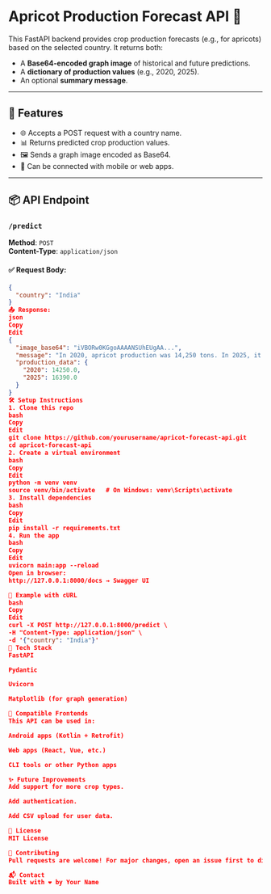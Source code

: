 # Apricot Production Forecast API 🍑

This FastAPI backend provides crop production forecasts (e.g., for apricots) based on the selected country. It returns both:

- A **Base64-encoded graph image** of historical and future predictions.
- A **dictionary of production values** (e.g., 2020, 2025).
- An optional **summary message**.

---

## 🚀 Features

- 🌐 Accepts a POST request with a country name.
- 📊 Returns predicted crop production values.
- 🖼️ Sends a graph image encoded as Base64.
- 🧠 Can be connected with mobile or web apps.

---

## 📦 API Endpoint

### `/predict`  
**Method**: `POST`  
**Content-Type**: `application/json`

#### ✅ Request Body:
```json
{
  "country": "India"
}
📤 Response:
json
Copy
Edit
{
  "image_base64": "iVBORw0KGgoAAAANSUhEUgAA...",
  "message": "In 2020, apricot production was 14,250 tons. In 2025, it is predicted to be 16,390 tons.",
  "production_data": {
    "2020": 14250.0,
    "2025": 16390.0
  }
}
🛠️ Setup Instructions
1. Clone this repo
bash
Copy
Edit
git clone https://github.com/yourusername/apricot-forecast-api.git
cd apricot-forecast-api
2. Create a virtual environment
bash
Copy
Edit
python -m venv venv
source venv/bin/activate   # On Windows: venv\Scripts\activate
3. Install dependencies
bash
Copy
Edit
pip install -r requirements.txt
4. Run the app
bash
Copy
Edit
uvicorn main:app --reload
Open in browser:
http://127.0.0.1:8000/docs → Swagger UI

🧪 Example with cURL
bash
Copy
Edit
curl -X POST http://127.0.0.1:8000/predict \
-H "Content-Type: application/json" \
-d '{"country": "India"}'
🧠 Tech Stack
FastAPI

Pydantic

Uvicorn

Matplotlib (for graph generation)

📲 Compatible Frontends
This API can be used in:

Android apps (Kotlin + Retrofit)

Web apps (React, Vue, etc.)

CLI tools or other Python apps

✨ Future Improvements
Add support for more crop types.

Add authentication.

Add CSV upload for user data.

📄 License
MIT License

🤝 Contributing
Pull requests are welcome! For major changes, open an issue first to discuss what you’d like to change.

📬 Contact
Built with ❤️ by Your Name

